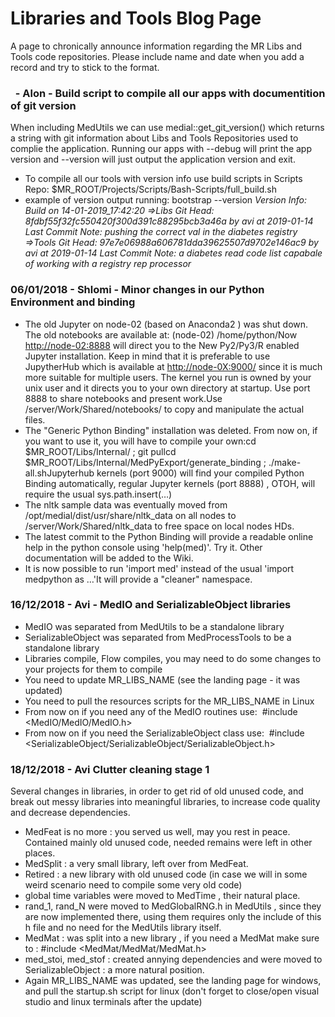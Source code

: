 # Libraries and Tools Blog Page
A page to chronically announce information regarding the MR Libs and Tools code repositories. Please include name and date when you add a record and try to stick to the format.
 
###   - Alon - Build script to compile all our apps with documentition of git version
When including MedUtils we can use medial::get_git_version() which returns a string with git information about Libs and Tools Repositories used to complie the application.
Running our apps with --debug will print the app version and --version will just output the application version and exit.
- To compile all our tools with version info use build scripts in Scripts Repo: $MR_ROOT/Projects/Scripts/Bash-Scripts/full_build.sh
- example of version output running: bootstrap --version
*Version Info:*
*Build on 14-01-2019_17:42:20*
*=>Libs Git Head: 8fdbf55f32fc550420f300d391c88295bcb3a46a by avi at 2019-01-14*
*Last Commit Note: pushing the correct val in the diabetes registry*
*=>Tools Git Head: 97e7e06988a606781dda39625507d9702e146ac9 by avi at 2019-01-14*
*Last Commit Note: a diabetes read code list capabale of working with a registry rep processor*
### **06/01/2018 - Shlomi - Minor changes in our Python Environment and binding**
- The old Jupyter on node-02 (based on Anaconda2 ) was shut down. The old notebooks are available at: (node-02) /home/python/Now [http://node-02:8888](http://node-02:8888) will direct you to the New Py2/Py3/R enabled Jupyter installation. Keep in mind that it is preferable to use JupytherHub which is available at [http://node-0X:9000/](http://node-0X:9000/) since it is much more suitable for multiple users. The kernel you run is owned by your unix user and it directs you to your own directory at startup. Use port 8888 to share notebooks and present work.Use /server/Work/Shared/notebooks/ to copy and manipulate the actual files.
- The "Generic Python Binding" installation was deleted. From now on, if you want to use it, you will have to compile your own:cd $MR_ROOT/Libs/Internal/ ; git pullcd $MR_ROOT/Libs/Internal/MedPyExport/generate_binding ; ./make-all.shJupyterhub kernels (port 9000) will find your compiled Python Binding automatically, regular Jupyter kernels (port 8888) , OTOH, will require the usual sys.path.insert(…)
- The nltk sample data was eventually moved from /opt/medial/dist/usr/share/nltk_data on all nodes to /server/Work/Shared/nltk_data to free space on local nodes HDs.
- The latest commit to the Python Binding will provide a readable online help in the python console using 'help(med)'. Try it. Other documentation will be added to the Wiki.
- It is now possible to run 'import med' instead of the usual 'import medpython as …'It will provide a "cleaner" namespace.
 
### 16/12/2018 - Avi - MedIO and SerializableObject libraries
- MedIO was separated from MedUtils to be a standalone library
- SerializableObject was separated from MedProcessTools to be a standalone library
- Libraries compile, Flow compiles, you may need to do some changes to your projects for them to compile
- You need to update MR_LIBS_NAME (see the landing page - it was updated)
- You need to pull the resources scripts for the MR_LIBS_NAME in Linux
- From now on if you need any of the MedIO routines use:  #include <MedIO/MedIO/MedIO.h>
- From now on if you need the SerializableObject class use:  #include <SerializableObject/SerializableObject/SerializableObject.h>
 
### 18/12/2018 - Avi Clutter cleaning stage 1
Several changes in libraries, in order to get rid of old unused code, and break out messy libraries into meaningful libraries, to increase code quality and decrease dependencies.
- MedFeat is no more : you served us well, may you rest in peace. Contained mainly old unused code, needed remains were left in other places.
- MedSplit : a very small library, left over from MedFeat.
- Retired : a new library with old unused code (in case we will in some weird scenario need to compile some very old code)
- global time variables were moved to MedTime , their natural place.
- rand_1, rand_N were moved to MedGlobalRNG.h in MedUtils , since they are now implemented there, using them requires only the include of this h file and no need for the MedUtils library itself.
- MedMat : was split into a new library , if you need a MedMat make sure to : #include <MedMat/MedMat/MedMat.h>
- med_stoi, med_stof : created annying dependencies and were moved to SerializableObject : a more natural position.
- Again MR_LIBS_NAME was updated, see the landing page for windows, and pull the startup.sh script for linux (don't forget to close/open visual studio and linux terminals after the update)
